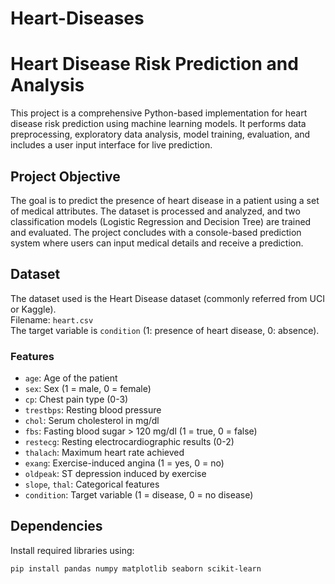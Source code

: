 # Heart-Diseases

# Heart Disease Risk Prediction and Analysis

This project is a comprehensive Python-based implementation for heart disease risk prediction using machine learning models. It performs data preprocessing, exploratory data analysis, model training, evaluation, and includes a user input interface for live prediction.

## Project Objective

The goal is to predict the presence of heart disease in a patient using a set of medical attributes. The dataset is processed and analyzed, and two classification models (Logistic Regression and Decision Tree) are trained and evaluated. The project concludes with a console-based prediction system where users can input medical details and receive a prediction.

## Dataset

The dataset used is the Heart Disease dataset (commonly referred from UCI or Kaggle).  
Filename: `heart.csv`  
The target variable is `condition` (1: presence of heart disease, 0: absence).

### Features

- `age`: Age of the patient  
- `sex`: Sex (1 = male, 0 = female)  
- `cp`: Chest pain type (0-3)  
- `trestbps`: Resting blood pressure  
- `chol`: Serum cholesterol in mg/dl  
- `fbs`: Fasting blood sugar > 120 mg/dl (1 = true, 0 = false)  
- `restecg`: Resting electrocardiographic results (0-2)  
- `thalach`: Maximum heart rate achieved  
- `exang`: Exercise-induced angina (1 = yes, 0 = no)  
- `oldpeak`: ST depression induced by exercise  
- `slope`, `thal`: Categorical features  
- `condition`: Target variable (1 = disease, 0 = no disease)

## Dependencies

Install required libraries using:

```bash
pip install pandas numpy matplotlib seaborn scikit-learn
